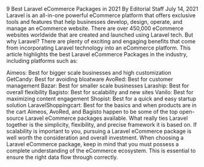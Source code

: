 9 Best Laravel eCommerce Packages in 2021
By
Editorial Staff
July 14, 2021
Laravel is an all-in-one powerful eCommerce platform that offers exclusive tools and features that help businesses develop, design, operate, and manage an eCommerce website. There are over 450,000 eCommerce websites worldwide that are created and launched using Laravel tech. But why Laravel? There are plenty of exciting and engaging benefits that come from incorporating Laravel technology into an eCommerce platform. This article highlights the best Laravel eCommerce Packages in the industry, including platforms such as:


Aimeos: Best for bigger scale businesses and high customization
GetCandy: Best for avoiding bloatware
AvoRed: Best for customer management
Bazar: Best for smaller scale businesses
Laraship: Best for overall flexibility
Bagisto: Best for scalability and new sites
Vanilo: Best for maximizing content engagement
Shopist: Best for a quick and easy startup solution
LaravelShoppingcart: Best for the basics and when products are in the cart
Aimeos, AvoRed, and Bagisto happen to be some of the top open-source Laravel eCommerce packages available. What really ties Laravel together is the simplicity, flexibility, and precise framework it is based on. If scalability is important to you, pursuing a Laravel eCommerce package is well worth the consideration and overall investment. When choosing a Laravel eCommerce package, keep in mind that you must possess a complete understanding of the eCommerce ecosystem. This is essential to ensure the right data flow through correctly.